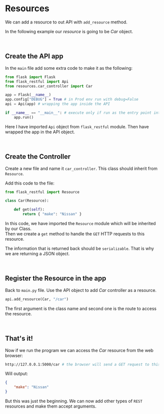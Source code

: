 # Resources

We can add a resource to out API with ```add_resource``` method.


In the following example our *resource* is going to be *Car* object.

<br>

## Create the API app

In the ```main``` file add some extra code to make it as the following:

```py
from flask import Flask
from flask_restful import Api
from resources.car_controller import Car

app = Flask(__name__)
app.config["DEBUG"] = True # in Prod env run with debug=False
api = Api(app) # wrapping the app inside the API

if __name__ == "__main__": # execute only if run as the entry point into the program
    app.run() 
```

Here I have imported ```Api``` object from ```flask_restful``` module. Then have wrapped the app in the API object.

<br>

## Create the Controller

Create a new file and name it ```car_controller```. This class should inherit from ```Resource```.

Add this code to the file:

```py
from flask_restful import Resource

class Car(Resource):

    def get(self):
        return { "make": "Nissan" } 
```

In this code, we have imported the ```Resource``` module which will be inherited by our Class.<br>
Then we create a ```get``` method to handle the ```GET``` HTTP requests to this resource.


The information that is returned back should be ```serializable```. That is why we are returning a JSON object.

<br>

## Register the Resource in the app

Back to ```main.py``` file. Use the API object to add *Car* controller as a resource.

```py
api.add_resource(Car, "/car")
```

The first argument is the class name and second one is the route to access the resource.

<br>

## That's it!

Now if we run the program we can access the *Car* resource from the web browser:

```bash
http://127.0.0.1:5000/car # the browser will send a GET request to this resource
```

Will output:

```json
{
    "make": "Nissan"
}
```

But this was just the beginning. We can now add other types of ```REST``` resources and make them accept arguments.